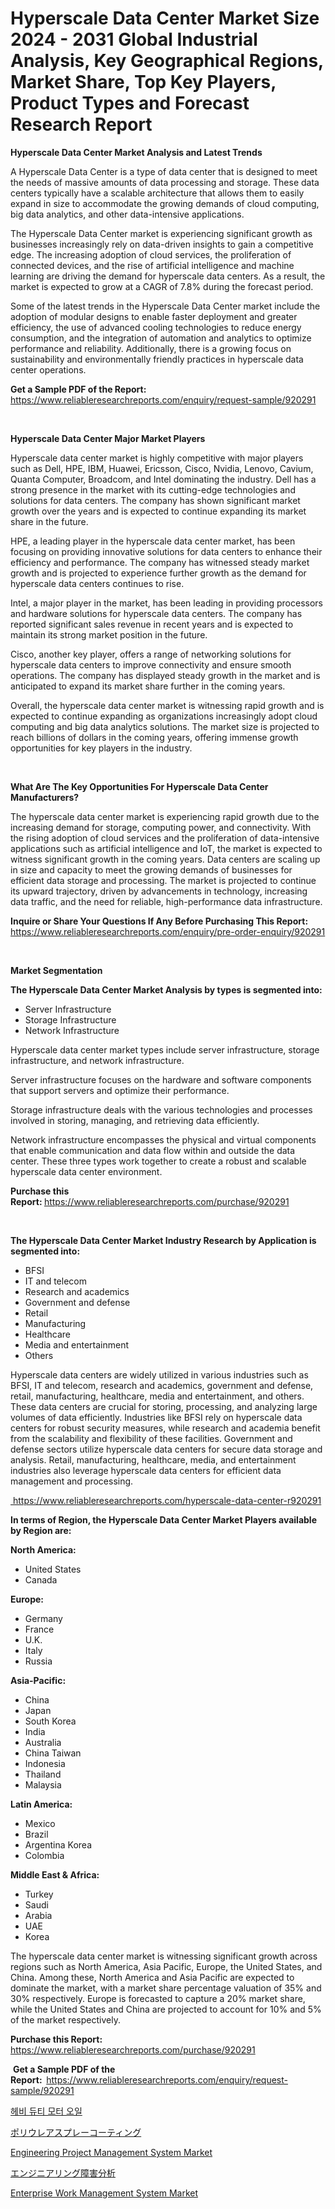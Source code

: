 <p><h1>Hyperscale Data Center Market Size 2024 - 2031 Global Industrial Analysis, Key Geographical Regions, Market Share, Top Key Players, Product Types and Forecast Research Report</h1></p><p><strong>Hyperscale Data Center Market Analysis and Latest Trends</strong></p>
<p><p>A Hyperscale Data Center is a type of data center that is designed to meet the needs of massive amounts of data processing and storage. These data centers typically have a scalable architecture that allows them to easily expand in size to accommodate the growing demands of cloud computing, big data analytics, and other data-intensive applications.</p><p>The Hyperscale Data Center market is experiencing significant growth as businesses increasingly rely on data-driven insights to gain a competitive edge. The increasing adoption of cloud services, the proliferation of connected devices, and the rise of artificial intelligence and machine learning are driving the demand for hyperscale data centers. As a result, the market is expected to grow at a CAGR of 7.8% during the forecast period.</p><p>Some of the latest trends in the Hyperscale Data Center market include the adoption of modular designs to enable faster deployment and greater efficiency, the use of advanced cooling technologies to reduce energy consumption, and the integration of automation and analytics to optimize performance and reliability. Additionally, there is a growing focus on sustainability and environmentally friendly practices in hyperscale data center operations.</p></p>
<p><strong>Get a Sample PDF of the Report:&nbsp;</strong> <a href="https://www.reliableresearchreports.com/enquiry/request-sample/920291">https://www.reliableresearchreports.com/enquiry/request-sample/920291</a></p>
<p>&nbsp;</p>
<p><strong>Hyperscale Data Center Major Market Players</strong></p>
<p><p>Hyperscale data center market is highly competitive with major players such as Dell, HPE, IBM, Huawei, Ericsson, Cisco, Nvidia, Lenovo, Cavium, Quanta Computer, Broadcom, and Intel dominating the industry. Dell has a strong presence in the market with its cutting-edge technologies and solutions for data centers. The company has shown significant market growth over the years and is expected to continue expanding its market share in the future. </p><p>HPE, a leading player in the hyperscale data center market, has been focusing on providing innovative solutions for data centers to enhance their efficiency and performance. The company has witnessed steady market growth and is projected to experience further growth as the demand for hyperscale data centers continues to rise.</p><p>Intel, a major player in the market, has been leading in providing processors and hardware solutions for hyperscale data centers. The company has reported significant sales revenue in recent years and is expected to maintain its strong market position in the future.</p><p>Cisco, another key player, offers a range of networking solutions for hyperscale data centers to improve connectivity and ensure smooth operations. The company has displayed steady growth in the market and is anticipated to expand its market share further in the coming years.</p><p>Overall, the hyperscale data center market is witnessing rapid growth and is expected to continue expanding as organizations increasingly adopt cloud computing and big data analytics solutions. The market size is projected to reach billions of dollars in the coming years, offering immense growth opportunities for key players in the industry.</p></p>
<p>&nbsp;</p>
<p><strong>What Are The Key Opportunities For Hyperscale Data Center Manufacturers?</strong></p>
<p><p>The hyperscale data center market is experiencing rapid growth due to the increasing demand for storage, computing power, and connectivity. With the rising adoption of cloud services and the proliferation of data-intensive applications such as artificial intelligence and IoT, the market is expected to witness significant growth in the coming years. Data centers are scaling up in size and capacity to meet the growing demands of businesses for efficient data storage and processing. The market is projected to continue its upward trajectory, driven by advancements in technology, increasing data traffic, and the need for reliable, high-performance data infrastructure.</p></p>
<p><strong>Inquire or Share Your Questions If Any Before Purchasing This Report:</strong> <a href="https://www.reliableresearchreports.com/enquiry/pre-order-enquiry/920291">https://www.reliableresearchreports.com/enquiry/pre-order-enquiry/920291</a></p>
<p>&nbsp;</p>
<p><strong>Market Segmentation</strong></p>
<p><strong>The Hyperscale Data Center Market Analysis by types is segmented into:</strong></p>
<p><ul><li>Server Infrastructure</li><li>Storage Infrastructure</li><li>Network Infrastructure</li></ul></p>
<p><p>Hyperscale data center market types include server infrastructure, storage infrastructure, and network infrastructure. </p><p>Server infrastructure focuses on the hardware and software components that support servers and optimize their performance. </p><p>Storage infrastructure deals with the various technologies and processes involved in storing, managing, and retrieving data efficiently. </p><p>Network infrastructure encompasses the physical and virtual components that enable communication and data flow within and outside the data center. These three types work together to create a robust and scalable hyperscale data center environment.</p></p>
<p><strong>Purchase this Report:&nbsp;</strong><a href="https://www.reliableresearchreports.com/purchase/920291">https://www.reliableresearchreports.com/purchase/920291</a></p>
<p>&nbsp;</p>
<p><strong>The Hyperscale Data Center Market Industry Research by Application is segmented into:</strong></p>
<p><ul><li>BFSI</li><li>IT and telecom</li><li>Research and academics</li><li>Government and defense</li><li>Retail</li><li>Manufacturing</li><li>Healthcare</li><li>Media and entertainment</li><li>Others</li></ul></p>
<p><p>Hyperscale data centers are widely utilized in various industries such as BFSI, IT and telecom, research and academics, government and defense, retail, manufacturing, healthcare, media and entertainment, and others. These data centers are crucial for storing, processing, and analyzing large volumes of data efficiently. Industries like BFSI rely on hyperscale data centers for robust security measures, while research and academia benefit from the scalability and flexibility of these facilities. Government and defense sectors utilize hyperscale data centers for secure data storage and analysis. Retail, manufacturing, healthcare, media, and entertainment industries also leverage hyperscale data centers for efficient data management and processing.</p></p>
<p><a href="https://www.reliableresearchreports.com/hyperscale-data-center-r920291">&nbsp;https://www.reliableresearchreports.com/hyperscale-data-center-r920291</a></p>
<p><strong>In terms of Region, the Hyperscale Data Center Market Players available by Region are:</strong></p>
<p>
    <p> <strong> North America: </strong>
        <ul>
            <li>United States</li>
            <li>Canada</li>
        </ul>
        </p> 
    <p> <strong> Europe: </strong>
        <ul>
            <li>Germany</li>
            <li>France</li>
            <li>U.K.</li>
            <li>Italy</li>
            <li>Russia</li>
        </ul>
        </p> 
    <p> <strong> Asia-Pacific: </strong>
        <ul>
            <li>China</li>
            <li>Japan</li>
            <li>South Korea</li>
            <li>India</li>
            <li>Australia</li>
            <li>China Taiwan</li>
            <li>Indonesia</li>
            <li>Thailand</li>
            <li>Malaysia</li>
        </ul>
        </p> 
    <p> <strong> Latin America: </strong>
        <ul>
            <li>Mexico</li>
            <li>Brazil</li>
            <li>Argentina Korea</li>
            <li>Colombia</li>
        </ul>
        </p> 
    <p> <strong> Middle East & Africa: </strong>
        <ul>
            <li>Turkey</li>
            <li>Saudi</li>
            <li>Arabia</li>
            <li>UAE</li>
            <li>Korea</li>
        </ul>
    </p>
    </p>
<p><p>The hyperscale data center market is witnessing significant growth across regions such as North America, Asia Pacific, Europe, the United States, and China. Among these, North America and Asia Pacific are expected to dominate the market, with a market share percentage valuation of 35% and 30% respectively. Europe is forecasted to capture a 20% market share, while the United States and China are projected to account for 10% and 5% of the market respectively.</p></p>
<p><strong>Purchase this Report: </strong><a href="https://www.reliableresearchreports.com/purchase/920291">https://www.reliableresearchreports.com/purchase/920291</a></p>
<p>&nbsp;<strong>Get a Sample PDF of the Report:&nbsp;&nbsp;</strong><a href="https://www.reliableresearchreports.com/enquiry/request-sample/920291">https://www.reliableresearchreports.com/enquiry/request-sample/920291</a></p>
<p><strong></strong></p>
<p><p><a href="https://github.com/vsckjg50460/Market-Research-Report-List-2/blob/main/311063252545.md">헤비 듀티 모터 오일</a></p><p><a href="https://github.com/andym141978/Market-Research-Report-List-1/blob/main/954377754958.md">ポリウレアスプレーコーティング</a></p><p><a href="https://www.linkedin.com/pulse/engineering-project-management-system-market-outlook-industry-vym3e">Engineering Project Management System Market</a></p><p><a href="https://github.com/EstelWisozk1/Market-Research-Report-List-1/blob/main/506358354957.md">エンジニアリング障害分析</a></p><p><a href="https://www.linkedin.com/pulse/enterprise-work-management-systemnbspmarket-focuses-lvoue">Enterprise Work Management System Market</a></p></p>